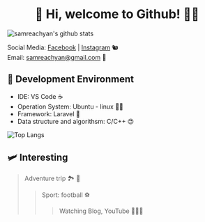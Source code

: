 <h1 align="center"> 🦥 Hi, welcome to Github! 👋👋 </h1>

<!-- ![My Profile](https://github.com/samreachyan/samreachyan/blob/master/me.jpg?raw=true) -->

![samreachyan's github stats](https://github-readme-stats.vercel.app/api?username=samreachyan&count_private=true&show_icons=true&theme=buefy)


Social Media: [Facebook](https://fb.me/yan.samreach) | [Instagram](https://www.instagram.com/yansamreach) 🐿
<br>Email: samreachyan@gmail.com 💌

## 🚀 Development Environment

* IDE: VS Code ☕
* Operation System: Ubuntu - linux 🐧💓
* Framework: Laravel 🎁
* Data structure and algorithsm: C/C++ 😍

![Top Langs](https://github-readme-stats.vercel.app/api/top-langs/?username=samreachyan)

## 🛩 Interesting
> Adventure trip 🏞 🌄
>> Sport: football ⚽️
>>> Watching Blog, YouTube 🧑🏿‍💻
